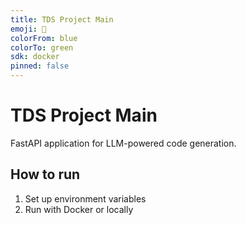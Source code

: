 ```yaml
---
title: TDS Project Main
emoji: 🚀
colorFrom: blue
colorTo: green
sdk: docker
pinned: false
---
```


# TDS Project Main

FastAPI application for LLM-powered code generation.

## How to run

1. Set up environment variables
2. Run with Docker or locally



